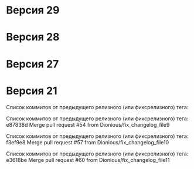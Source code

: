 # Версия 29
# Версия 28
# Версия 27
# Версия 21

Список коммитов от предыдущего релизного (или фиксрелизного) тега:




Список коммитов от предыдущего релизного (или фиксрелизного) тега:
e87838d Merge pull request #54 from Dionious/fix_changelog_file9

Список коммитов от предыдущего релизного (или фиксрелизного) тега:
f3ef9e8 Merge pull request #57 from Dionious/fix_changelog_file10

Список коммитов от предыдущего релизного (или фиксрелизного) тега:
e3618be Merge pull request #60 from Dionious/fix_changelog_file11
